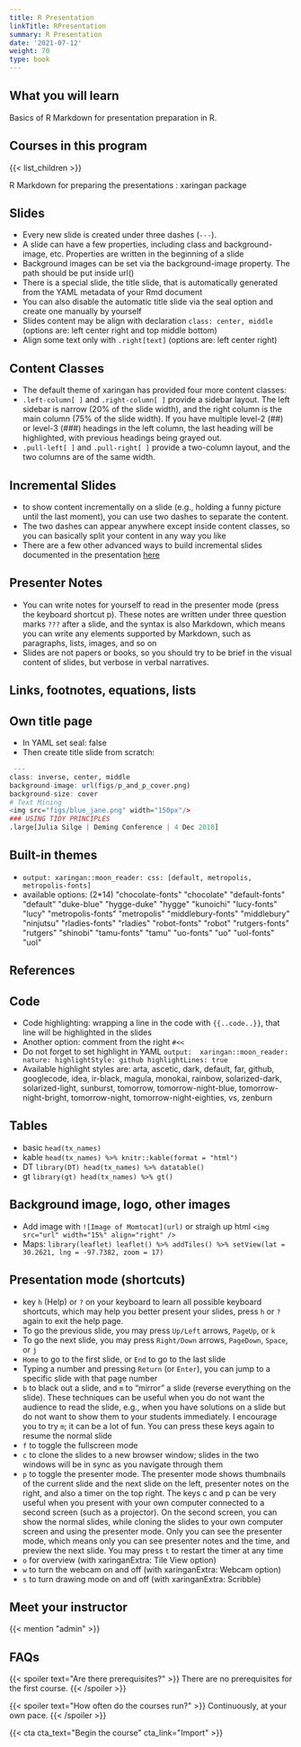 ```yaml
---
title: R Presentation
linkTitle: RPresentation
summary: R Presentation
date: '2021-07-12'
weight: 70
type: book
---
```



## What you will learn

Basics of R Markdown for presentation preparation in R. 

## Courses in this program

{{< list_children >}}

R Markdown for preparing the presentations : xaringan package

## Slides

- Every new slide is created under three dashes (`---`). 
- A slide can have a few properties, including class and background-image, etc. Properties are written in the beginning of a slide
- Background images can be set via the background-image property. The path should be put inside url()
- There is a special slide, the title slide, that is automatically generated from the YAML metadata of your Rmd document
- You can also disable the automatic title slide via the seal option and create one manually by yourself
- Slides content may be align with declaration `class: center, middle` (options are: left center right and top middle bottom)
- Align some text only with `.right[text]` (options are: left center right)


## Content Classes

- The default theme of xaringan has provided four more content classes:
- `.left-column[ ]` and `.right-column[ ]` provide a sidebar layout. The left sidebar is narrow (20% of the slide width), and the right column is the main column (75% of the slide width). If you have multiple level-2 (##) or level-3 (###) headings in the left column, the last heading will be highlighted, with previous headings being grayed out.
- `.pull-left[ ]` and `.pull-right[ ]` provide a two-column layout, and the two columns are of the same width.

## Incremental Slides

- to show content incrementally on a slide (e.g., holding a funny picture until the last moment), you can use two dashes to separate the content.
- The two dashes can appear anywhere except inside content classes, so you can basically split your content in any way you like
- There are a few other advanced ways to build incremental slides documented in the presentation [here](https://slides.yihui.name/xaringan/incremental.html)


## Presenter Notes

- You can write notes for yourself to read in the presenter mode (press the keyboard shortcut p). These notes are written under three question marks `???` after a slide, and the syntax is also Markdown, which means you can write any elements supported by Markdown, such as paragraphs, lists, images, and so on
- Slides are not papers or books, so you should try to be brief in the visual content of slides, but verbose in verbal narratives.


## Links, footnotes, equations, lists


## Own title page

- In YAML set seal: false
- Then create title slide from scratch: 
```r
 ---
class: inverse, center, middle
background-image: url(figs/p_and_p_cover.png)
background-size: cover
# Text Mining
<img src="figs/blue_jane.png" width="150px"/>
### USING TIDY PRINCIPLES
.large[Julia Silge | Deming Conference | 4 Dec 2018]
```

## Built-in themes
- `output:
  xaringan::moon_reader:
    css: [default, metropolis, metropolis-fonts]`
- available options: (2*14)  "chocolate-fonts"  "chocolate"        "default-fonts"   "default"          "duke-blue"        "hygge-duke"       "hygge"            "kunoichi"         "lucy-fonts"       "lucy"             "metropolis-fonts" "metropolis"       "middlebury-fonts" "middlebury"       "ninjutsu"         "rladies-fonts"    "rladies"          "robot-fonts"      "robot"            "rutgers-fonts"    "rutgers"          "shinobi"          "tamu-fonts"       "tamu"             "uo-fonts"         "uo"               "uol-fonts"       
 "uol"


## References


## Code

-  Code highlighting:  wrapping a line in the code with ``{{..code..}}``, that line will be highlighted in the slides
-  Another option: comment from the right `#<<` 
-  Do not forget to set highlight in YAML
  `output: 
  xaringan::moon_reader:
    nature:
      highlightStyle: github
      highlightLines: true`
-  Available highlight styles are: arta, ascetic, dark, default, far, github, googlecode, idea, ir-black, magula, monokai, rainbow, solarized-dark, solarized-light, sunburst, tomorrow, tomorrow-night-blue, tomorrow-night-bright, tomorrow-night, tomorrow-night-eighties, vs, zenburn

## Tables
  - basic `head(tx_names)`
  - kable `head(tx_names) %>% knitr::kable(format = "html") `
  - DT    `library(DT) head(tx_names) %>% datatable()`
  - gt    `library(gt) head(tx_names) %>% gt()`
      
## Background image, logo, other images
-  Add image with `![Image of Momtocat](url)` or straigh up html `<img src="url" width="15%" align="right" />`
-  Maps: `library(leaflet) leaflet() %>% addTiles() %>% setView(lat = 30.2621, lng = -97.7382, zoom = 17)` 

## Presentation mode (shortcuts)

-  key `h` (Help) or `?` on your keyboard to learn all possible keyboard shortcuts, which may help you better present your slides, press `h` or `?` again to exit the help page.
-  To go the previous slide, you may press `Up/Left` arrows, `PageUp`, or `k`
-  To go the next slide, you may press `Right/Down` arrows, `PageDown`, `Space`, or `j`
-  `Home` to go to the first slide, or `End` to go to the last slide
-  Typing a number and pressing `Return` (or `Enter`), you can jump to a specific slide with that page number
-  `b` to black out a slide, and `m` to “mirror” a slide (reverse everything on the slide). These techniques can be useful when you do not want the audience to read the slide, e.g., when you have solutions on a slide but do not want to show them to your students immediately. I encourage you to try `m`; it can be a lot of fun. You can press these keys again to resume the normal slide
-  `f` to toggle the fullscreen mode
-  `c` to clone the slides to a new browser window; slides in the two windows will be in sync as you navigate through them
-  `p` to toggle the presenter mode. The presenter mode shows thumbnails of the current slide and the next slide on the left, presenter notes on the right, and also a timer on the top right. The keys c and p can be very useful when you present with your own computer connected to a second screen (such as a projector). On the second screen, you can show the normal slides, while cloning the slides to your own computer screen and using the presenter mode. Only you can see the presenter mode, which means only you can see presenter notes and the time, and preview the next slide. You may press `t` to restart the timer at any time
-  `o` for overview (with xaringanExtra: Tile View option)
-  `w` to turn the webcam on and off (with xaringanExtra: Webcam option)
-  `s` to turn drawing mode on and off (with xaringanExtra: Scribble)
    



## Meet your instructor

{{< mention "admin" >}}

## FAQs

{{< spoiler text="Are there prerequisites?" >}}
There are no prerequisites for the first course.
{{< /spoiler >}}

{{< spoiler text="How often do the courses run?" >}}
Continuously, at your own pace.
{{< /spoiler >}}

{{< cta cta_text="Begin the course" cta_link="Import" >}}



